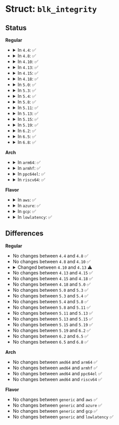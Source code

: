 # Struct: <code>blk_integrity</code>

## Status
<b>Regular</b>
<ul>
<li>
<details>
<summary>In <code>4.4</code>: ✅</summary>

```c
struct blk_integrity {
    struct blk_integrity_profile *profile;
    unsigned char flags;
    unsigned char tuple_size;
    unsigned char interval_exp;
    unsigned char tag_size;
};
```
</details>
</li>
<li>
<details>
<summary>In <code>4.8</code>: ✅</summary>

```c
struct blk_integrity {
    struct blk_integrity_profile *profile;
    unsigned char flags;
    unsigned char tuple_size;
    unsigned char interval_exp;
    unsigned char tag_size;
};
```
</details>
</li>
<li>
<details>
<summary>In <code>4.10</code>: ✅</summary>

```c
struct blk_integrity {
    struct blk_integrity_profile *profile;
    unsigned char flags;
    unsigned char tuple_size;
    unsigned char interval_exp;
    unsigned char tag_size;
};
```
</details>
</li>
<li>
<details>
<summary>In <code>4.13</code>: ✅</summary>

```c
struct blk_integrity {
    const struct blk_integrity_profile *profile;
    unsigned char flags;
    unsigned char tuple_size;
    unsigned char interval_exp;
    unsigned char tag_size;
};
```
</details>
</li>
<li>
<details>
<summary>In <code>4.15</code>: ✅</summary>

```c
struct blk_integrity {
    const struct blk_integrity_profile *profile;
    unsigned char flags;
    unsigned char tuple_size;
    unsigned char interval_exp;
    unsigned char tag_size;
};
```
</details>
</li>
<li>
<details>
<summary>In <code>4.18</code>: ✅</summary>

```c
struct blk_integrity {
    const struct blk_integrity_profile *profile;
    unsigned char flags;
    unsigned char tuple_size;
    unsigned char interval_exp;
    unsigned char tag_size;
};
```
</details>
</li>
<li>
<details>
<summary>In <code>5.0</code>: ✅</summary>

```c
struct blk_integrity {
    const struct blk_integrity_profile *profile;
    unsigned char flags;
    unsigned char tuple_size;
    unsigned char interval_exp;
    unsigned char tag_size;
};
```
</details>
</li>
<li>
<details>
<summary>In <code>5.3</code>: ✅</summary>

```c
struct blk_integrity {
    const struct blk_integrity_profile *profile;
    unsigned char flags;
    unsigned char tuple_size;
    unsigned char interval_exp;
    unsigned char tag_size;
};
```
</details>
</li>
<li>
<details>
<summary>In <code>5.4</code>: ✅</summary>

```c
struct blk_integrity {
    const struct blk_integrity_profile *profile;
    unsigned char flags;
    unsigned char tuple_size;
    unsigned char interval_exp;
    unsigned char tag_size;
};
```
</details>
</li>
<li>
<details>
<summary>In <code>5.8</code>: ✅</summary>

```c
struct blk_integrity {
    const struct blk_integrity_profile *profile;
    unsigned char flags;
    unsigned char tuple_size;
    unsigned char interval_exp;
    unsigned char tag_size;
};
```
</details>
</li>
<li>
<details>
<summary>In <code>5.11</code>: ✅</summary>

```c
struct blk_integrity {
    const struct blk_integrity_profile *profile;
    unsigned char flags;
    unsigned char tuple_size;
    unsigned char interval_exp;
    unsigned char tag_size;
};
```
</details>
</li>
<li>
<details>
<summary>In <code>5.13</code>: ✅</summary>

```c
struct blk_integrity {
    const struct blk_integrity_profile *profile;
    unsigned char flags;
    unsigned char tuple_size;
    unsigned char interval_exp;
    unsigned char tag_size;
};
```
</details>
</li>
<li>
<details>
<summary>In <code>5.15</code>: ✅</summary>

```c
struct blk_integrity {
    const struct blk_integrity_profile *profile;
    unsigned char flags;
    unsigned char tuple_size;
    unsigned char interval_exp;
    unsigned char tag_size;
};
```
</details>
</li>
<li>
<details>
<summary>In <code>5.19</code>: ✅</summary>

```c
struct blk_integrity {
    const struct blk_integrity_profile *profile;
    unsigned char flags;
    unsigned char tuple_size;
    unsigned char interval_exp;
    unsigned char tag_size;
};
```
</details>
</li>
<li>
<details>
<summary>In <code>6.2</code>: ✅</summary>

```c
struct blk_integrity {
    const struct blk_integrity_profile *profile;
    unsigned char flags;
    unsigned char tuple_size;
    unsigned char interval_exp;
    unsigned char tag_size;
};
```
</details>
</li>
<li>
<details>
<summary>In <code>6.5</code>: ✅</summary>

```c
struct blk_integrity {
    const struct blk_integrity_profile *profile;
    unsigned char flags;
    unsigned char tuple_size;
    unsigned char interval_exp;
    unsigned char tag_size;
};
```
</details>
</li>
<li>
<details>
<summary>In <code>6.8</code>: ✅</summary>

```c
struct blk_integrity {
    const struct blk_integrity_profile *profile;
    unsigned char flags;
    unsigned char tuple_size;
    unsigned char interval_exp;
    unsigned char tag_size;
};
```
</details>
</li>
</ul>
<b>Arch</b>
<ul>
<li>
<details>
<summary>In <code>arm64</code>: ✅</summary>

```c
struct blk_integrity {
    const struct blk_integrity_profile *profile;
    unsigned char flags;
    unsigned char tuple_size;
    unsigned char interval_exp;
    unsigned char tag_size;
};
```
</details>
</li>
<li>
<details>
<summary>In <code>armhf</code>: ✅</summary>

```c
struct blk_integrity {
    const struct blk_integrity_profile *profile;
    unsigned char flags;
    unsigned char tuple_size;
    unsigned char interval_exp;
    unsigned char tag_size;
};
```
</details>
</li>
<li>
<details>
<summary>In <code>ppc64el</code>: ✅</summary>

```c
struct blk_integrity {
    const struct blk_integrity_profile *profile;
    unsigned char flags;
    unsigned char tuple_size;
    unsigned char interval_exp;
    unsigned char tag_size;
};
```
</details>
</li>
<li>
<details>
<summary>In <code>riscv64</code>: ✅</summary>

```c
struct blk_integrity {
    const struct blk_integrity_profile *profile;
    unsigned char flags;
    unsigned char tuple_size;
    unsigned char interval_exp;
    unsigned char tag_size;
};
```
</details>
</li>
</ul>
<b>Flavor</b>
<ul>
<li>
<details>
<summary>In <code>aws</code>: ✅</summary>

```c
struct blk_integrity {
    const struct blk_integrity_profile *profile;
    unsigned char flags;
    unsigned char tuple_size;
    unsigned char interval_exp;
    unsigned char tag_size;
};
```
</details>
</li>
<li>
<details>
<summary>In <code>azure</code>: ✅</summary>

```c
struct blk_integrity {
    const struct blk_integrity_profile *profile;
    unsigned char flags;
    unsigned char tuple_size;
    unsigned char interval_exp;
    unsigned char tag_size;
};
```
</details>
</li>
<li>
<details>
<summary>In <code>gcp</code>: ✅</summary>

```c
struct blk_integrity {
    const struct blk_integrity_profile *profile;
    unsigned char flags;
    unsigned char tuple_size;
    unsigned char interval_exp;
    unsigned char tag_size;
};
```
</details>
</li>
<li>
<details>
<summary>In <code>lowlatency</code>: ✅</summary>

```c
struct blk_integrity {
    const struct blk_integrity_profile *profile;
    unsigned char flags;
    unsigned char tuple_size;
    unsigned char interval_exp;
    unsigned char tag_size;
};
```
</details>
</li>
</ul>

## Differences
<b>Regular</b>
<ul>
<li>
No changes between <code>4.4</code> and <code>4.8</code> ✅
</li>
<li>
No changes between <code>4.8</code> and <code>4.10</code> ✅
</li>
<li>
<details>
<summary>Changed between <code>4.10</code> and <code>4.13</code> ⚠️</summary>
<ul>
<li>
<b>Field type changed. </b>
<code>struct blk_integrity_profile *profile</code> ➡️ <code>const struct blk_integrity_profile *profile</code>
</li>
</ul>
</details>
</li>
<li>
No changes between <code>4.13</code> and <code>4.15</code> ✅
</li>
<li>
No changes between <code>4.15</code> and <code>4.18</code> ✅
</li>
<li>
No changes between <code>4.18</code> and <code>5.0</code> ✅
</li>
<li>
No changes between <code>5.0</code> and <code>5.3</code> ✅
</li>
<li>
No changes between <code>5.3</code> and <code>5.4</code> ✅
</li>
<li>
No changes between <code>5.4</code> and <code>5.8</code> ✅
</li>
<li>
No changes between <code>5.8</code> and <code>5.11</code> ✅
</li>
<li>
No changes between <code>5.11</code> and <code>5.13</code> ✅
</li>
<li>
No changes between <code>5.13</code> and <code>5.15</code> ✅
</li>
<li>
No changes between <code>5.15</code> and <code>5.19</code> ✅
</li>
<li>
No changes between <code>5.19</code> and <code>6.2</code> ✅
</li>
<li>
No changes between <code>6.2</code> and <code>6.5</code> ✅
</li>
<li>
No changes between <code>6.5</code> and <code>6.8</code> ✅
</li>
</ul>
<b>Arch</b>
<ul>
<li>
No changes between <code>amd64</code> and <code>arm64</code> ✅
</li>
<li>
No changes between <code>amd64</code> and <code>armhf</code> ✅
</li>
<li>
No changes between <code>amd64</code> and <code>ppc64el</code> ✅
</li>
<li>
No changes between <code>amd64</code> and <code>riscv64</code> ✅
</li>
</ul>
<b>Flavor</b>
<ul>
<li>
No changes between <code>generic</code> and <code>aws</code> ✅
</li>
<li>
No changes between <code>generic</code> and <code>azure</code> ✅
</li>
<li>
No changes between <code>generic</code> and <code>gcp</code> ✅
</li>
<li>
No changes between <code>generic</code> and <code>lowlatency</code> ✅
</li>
</ul>
